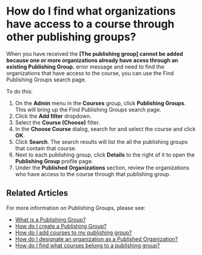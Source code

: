 # How do I find what organizations have access to a course through other publishing groups?

When you have received the **[The publishing group] cannot be added because one or more organizations already have acess through an existing Publishing Group.** error message and need to find the organizations that have access to the course, you can use the Find Publishing Groups search page. 

To do this: 
1. On the **Admin** menu in the **Courses** group, click **Publishing Groups**. This will bring up the Find Publishing Groups search page. 
1. Click the **Add filter** dropdown.
1. Select the **Course (Choose)** filter. 
1. In the **Choose Course** dialog, search for and select the course and click **OK**.
1. Click **Search**. The search results will list the all the publishing groups that contain that course. 
1. Next to each publishing group, click **Details** to the right of it to open the **Publishing Group** profile page. 
1. Under the **Published Organizations** section, review the organizations who have access to the course through that publishing group.

## Related Articles

For more information on Publishing Groups, please see:

- [What is a Publishing Group?](what-is-publishing-group.md)
- [How do I create a Publishing Group?](create-publishing-group.md)
- [How do I add courses to my publishing group?](add-courses-to-publishing-group.md)
- [How do I designate an organization as a Published Organization?](add-published-orgs-to-publishing-group.md)
- [How do I find what courses belong to a publishing group?](pg-add-org-error-resolution.md)
